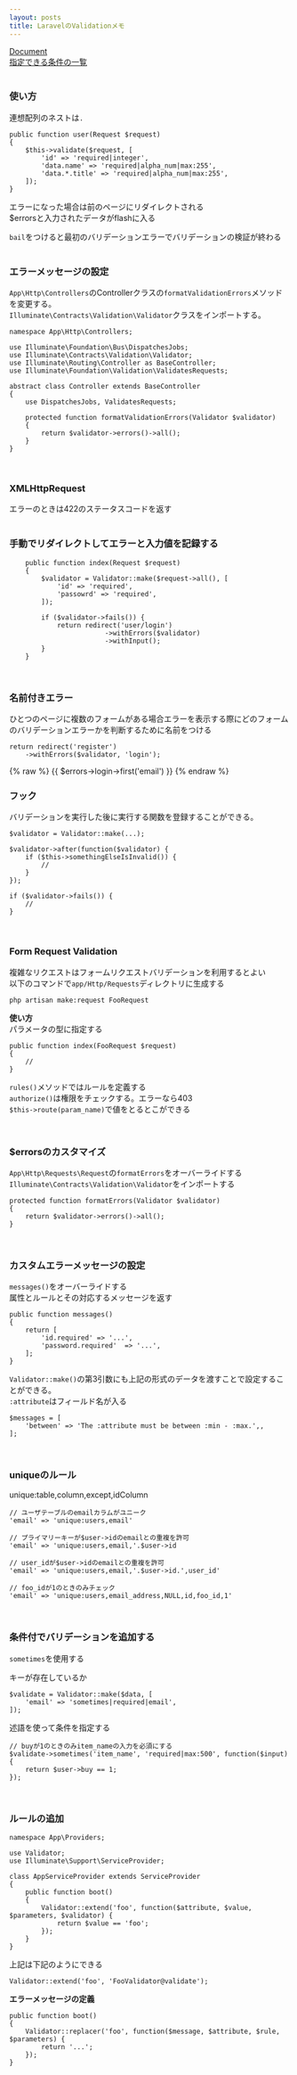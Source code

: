 ```yaml
---
layout: posts
title: LaravelのValidationメモ 
---
```

[Document](https://laravel.com/docs/5.2/validation)  
[指定できる条件の一覧](https://laravel.com/docs/5.2/validation#available-validation-rules)  
<br>

### 使い方

連想配列のネストは`.`  

```
public function user(Request $request)
{
    $this->validate($request, [
        'id' => 'required|integer',
        'data.name' => 'required|alpha_num|max:255',
        'data.*.title' => 'required|alpha_num|max:255',
    ]);
}
```

エラーになった場合は前のページにリダイレクトされる  
$errorsと入力されたデータがflashに入る  

`bail`をつけると最初のバリデーションエラーでバリデーションの検証が終わる  
<br>

### エラーメッセージの設定
`App\Http\Controllers`のControllerクラスの`formatValidationErrors`メソッドを変更する。  
`Illuminate\Contracts\Validation\Validator`クラスをインポートする。

```
namespace App\Http\Controllers;

use Illuminate\Foundation\Bus\DispatchesJobs;
use Illuminate\Contracts\Validation\Validator;
use Illuminate\Routing\Controller as BaseController;
use Illuminate\Foundation\Validation\ValidatesRequests;

abstract class Controller extends BaseController
{
    use DispatchesJobs, ValidatesRequests;

    protected function formatValidationErrors(Validator $validator)
    {
        return $validator->errors()->all();
    }
}
```
<br>

### XMLHttpRequest
エラーのときは422のステータスコードを返す  
<br>

### 手動でリダイレクトしてエラーと入力値を記録する

```
    public function index(Request $request)
    {
        $validator = Validator::make($request->all(), [
            'id' => 'required',
            'passowrd' => 'required',
        ]);

        if ($validator->fails()) {
            return redirect('user/login')
                        ->withErrors($validator)
                        ->withInput();
        }
    }
```
<br>

### 名前付きエラー
ひとつのページに複数のフォームがある場合エラーを表示する際にどのフォームのバリデーションエラーかを判断するために名前をつける

```
return redirect('register')
    ->withErrors($validator, 'login');
```

{% raw %}
{{ $errors->login->first('email') }}
{% endraw %}
<br>

### フック
バリデーションを実行した後に実行する関数を登録することができる。  

```
$validator = Validator::make(...);

$validator->after(function($validator) {
    if ($this->somethingElseIsInvalid()) {
        //
    }
});

if ($validator->fails()) {
    //
}
```
<br>

### Form Request Validation
複雑なリクエストはフォームリクエストバリデーションを利用するとよい  
以下のコマンドで`app/Http/Requests`ディレクトリに生成する  

```
php artisan make:request FooRequest
```

**使い方**  
パラメータの型に指定する  

```
public function index(FooRequest $request)
{
    //
}
```

`rules()`メソッドではルールを定義する  
`authorize()`は権限をチェックする。エラーなら403  
`$this->route(param_name)`で値をとるとこができる  

<br>

### $errorsのカスタマイズ
`App\Http\Requests\Request`の`formatErrors`をオーバーライドする  
`Illuminate\Contracts\Validation\Validator`をインポートする  

```
protected function formatErrors(Validator $validator)
{
    return $validator->errors()->all();
}
```
<br>

### カスタムエラーメッセージの設定
`messages()`をオーバーライドする  
属性とルールとその対応するメッセージを返す  

```
public function messages()
{
    return [
        'id.required' => '...',
        'password.required'  => '...',
    ];
}
```

`Validator::make()`の第3引数にも上記の形式のデータを渡すことで設定することができる。   
`:attribute`はフィールド名が入る   

```
$messages = [
    'between' => 'The :attribute must be between :min - :max.',,
];
```
<br>

### uniqueのルール

unique:table,column,except,idColumn

```
// ユーザテーブルのemailカラムがユニーク
'email' => 'unique:users,email'

// プライマリーキーが$user->idのemailとの重複を許可
'email' => 'unique:users,email,'.$user->id

// user_idが$user->idのemailとの重複を許可
'email' => 'unique:users,email,'.$user->id.',user_id'

// foo_idが1のときのみチェック
'email' => 'unique:users,email_address,NULL,id,foo_id,1'
```
<br>

### 条件付でバリデーションを追加する
`sometimes`を使用する  

キーが存在しているか

```
$validate = Validator::make($data, [
    'email' => 'sometimes|required|email',
]);
```

述語を使って条件を指定する

```
// buyが1のときのみitem_nameの入力を必須にする
$validate->sometimes('item_name', 'required|max:500', function($input) {
    return $user->buy == 1;
});
```
<br>

### ルールの追加

```
namespace App\Providers;

use Validator;
use Illuminate\Support\ServiceProvider;

class AppServiceProvider extends ServiceProvider
{
    public function boot()
    {
        Validator::extend('foo', function($attribute, $value, $parameters, $validator) {
            return $value == 'foo';
        });
    }
}
```

上記は下記のようにできる

```
Validator::extend('foo', 'FooValidator@validate');
```

**エラーメッセージの定義**

```
public function boot()
{
    Validator::replacer('foo', function($message, $attribute, $rule, $parameters) {
        return '...';
    });
}
```














































































